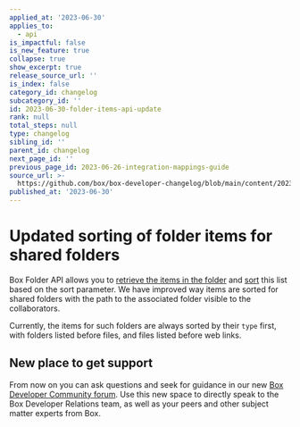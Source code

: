 ```yaml
---
applied_at: '2023-06-30'
applies_to:
  - api
is_impactful: false
is_new_feature: true
collapse: true
show_excerpt: true
release_source_url: ''
is_index: false
category_id: changelog
subcategory_id: ''
id: 2023-06-30-folder-items-api-update
rank: null
total_steps: null
type: changelog
sibling_id: ''
parent_id: changelog
next_page_id: ''
previous_page_id: 2023-06-26-integration-mappings-guide
source_url: >-
  https://github.com/box/box-developer-changelog/blob/main/content/2023/06-30-folder-items-api-update.md
published_at: '2023-06-30'
---
```

# Updated sorting of folder items for shared folders

Box Folder API allows you to [retrieve the items in the folder][1] and [sort][2] this list based on the sort parameter.
We have improved way items are sorted for shared folders with the path to the associated folder visible to the collaborators.

Currently, the items for such folders are always sorted by their `type` first, with folders listed before files, and files listed before web links.

## New place to get support

From now on you can ask questions and seek for guidance in our new [Box Developer Community forum][3]. Use this new space to directly speak to the Box Developer Relations team, as well as your peers and other subject matter experts from Box.

[1]: e://get-folders-id-items
[2]: e://get-folders-id-items#param-sort
[3]: https://forum.box.com/